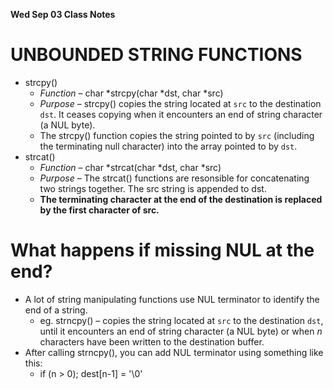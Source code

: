 __**Wed Sep 03 Class Notes**__

# UNBOUNDED STRING FUNCTIONS
- strcpy()
  - *Function* – char \*strcpy(char \*dst, char \*src)
  - *Purpose* – strcpy() copies the string located at `src` to the destination `dst`. It ceases copying when it encounters an end of string character (a NUL byte).
  - The strcpy() function copies the string pointed to by `src` (including the terminating null character) into the array pointed to by `dst`.
- strcat()
  - *Function* – char \*strcat(char \*dst, char \*src)
  - *Purpose* – The strcat() functions are resonsible for concatenating two strings together. The src string is appended to dst.
  - **The terminating character at the end of the destination is replaced by the first character of src.**

# What happens if missing NUL at the end?
- A lot of string manipulating functions use NUL terminator to identify the end of a string.
  - eg. strncpy() – copies the string located at `src` to the destination `dst`, until it encounters an end of string character (a NUL byte) or when *n* characters have been written to the destination buffer.
- After calling strncpy(), you can add NUL terminator using something like this:
  - if (n > 0); dest[n-1] = '\\0'

